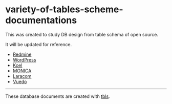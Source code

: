 # variety-of-tables-scheme-documentations
This was created to study DB design from table schema of open source.  

It will be updated for reference.  


 * [Redmine](Redmine/tbls/doc/schema/README.md)
 * [WordPress](WordPress/tbls/doc/schema/README.md)
 * [Koel](Koel/tbls/doc/schema/README.md)
 * [MONICA](MONICA/tbls/doc/schema/README.md)
 * [Laracom](Laracom/tbls/doc/schema/README.md)
 * [Vuedo](Vuedo/tbls/doc/schema/README.md)

______________________________________________________________________

These database documents are created with [tbls](https://github.com/k1LoW/tbls).

